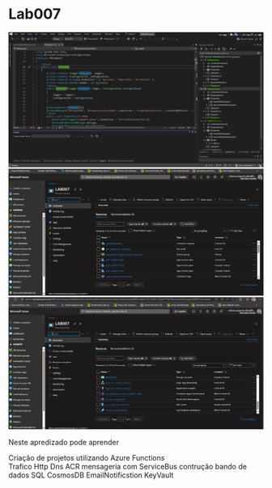 # Lab007

![Minha imagem](Lab007-02.png)
![Minha imagem](Lab007-03.png)
![Minha imagem](Lab007-04.png)


Neste apredizado pode aprender

Criação de projetos utilizando Azure Functions  
Trafico Http 
Dns 
ACR
mensageria com ServiceBus 
contrução bando de dados SQL 
CosmosDB 
EmailNotificstion
KeyVault
